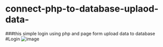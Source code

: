 # connect-php-to-database-uplaod-data-
###this simple login using php and page form upload data to database
#Login
![image](https://user-images.githubusercontent.com/63082758/202924267-037337ff-e558-4948-ba43-181b45437117.png)

